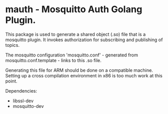 # mauth - Mosquitto Auth Golang Plugin.

This package is used to generate a shared object (.so) file that is a mosquitto plugin. It invokes authorization for subscribing and publishing of topics.

The mosquitto configuration 'mosquitto.conf' - generated from mosquitto.conf.template - links to this .so file.  

Generating this file for ARM should be done on a compatible machine. Setting up a cross compilation environment in x86 is too much work at this point.


Dependencies:
* libssl-dev
* mosquitto-dev